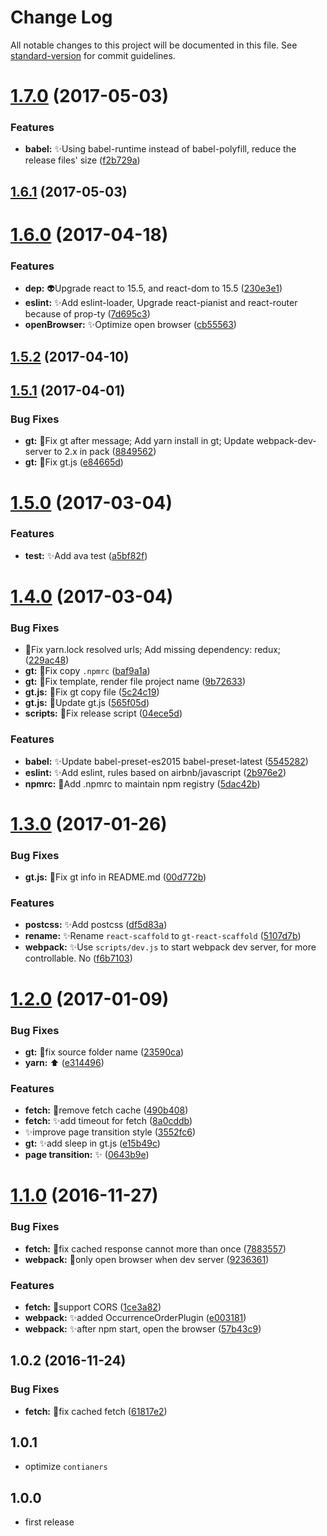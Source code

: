 # Change Log

All notable changes to this project will be documented in this file. See [standard-version](https://github.com/conventional-changelog/standard-version) for commit guidelines.

<a name="1.7.0"></a>
# [1.7.0](https://github.com/vivaxy/gt-react-scaffold/compare/v1.6.1...v1.7.0) (2017-05-03)


### Features

* **babel:** :sparkles:Using babel-runtime instead of babel-polyfill, reduce the release files' size ([f2b729a](https://github.com/vivaxy/gt-react-scaffold/commit/f2b729a))



<a name="1.6.1"></a>
## [1.6.1](https://github.com/vivaxy/gt-react-scaffold/compare/v1.6.0...v1.6.1) (2017-05-03)



<a name="1.6.0"></a>
# [1.6.0](https://github.com/vivaxy/gt-react-scaffold/compare/v1.5.2...v1.6.0) (2017-04-18)


### Features

* **dep:** :alien:Upgrade react to 15.5, and react-dom to 15.5 ([230e3e1](https://github.com/vivaxy/gt-react-scaffold/commit/230e3e1))
* **eslint:** :sparkles:Add eslint-loader, Upgrade react-pianist and react-router because of prop-ty ([7d695c3](https://github.com/vivaxy/gt-react-scaffold/commit/7d695c3))
* **openBrowser:** :sparkles:Optimize open browser ([cb55563](https://github.com/vivaxy/gt-react-scaffold/commit/cb55563))



<a name="1.5.2"></a>
## [1.5.2](https://github.com/vivaxy/gt-react-scaffold/compare/v1.5.1...v1.5.2) (2017-04-10)



<a name="1.5.1"></a>
## [1.5.1](https://github.com/vivaxy/gt-react-scaffold/compare/v1.5.0...v1.5.1) (2017-04-01)


### Bug Fixes

* **gt:** :bug:Fix gt after message; Add yarn install in gt; Update webpack-dev-server to 2.x in pack ([8849562](https://github.com/vivaxy/gt-react-scaffold/commit/8849562))
* **gt:** :bug:Fix gt.js ([e84665d](https://github.com/vivaxy/gt-react-scaffold/commit/e84665d))



<a name="1.5.0"></a>
# [1.5.0](https://github.com/vivaxy/gt-react-scaffold/compare/v1.4.0...v1.5.0) (2017-03-04)


### Features

* **test:** :sparkles:Add ava test ([a5bf82f](https://github.com/vivaxy/gt-react-scaffold/commit/a5bf82f))



<a name="1.4.0"></a>
# [1.4.0](https://github.com/vivaxy/gt-react-scaffold/compare/v1.3.0...v1.4.0) (2017-03-04)


### Bug Fixes

* :bug:Fix yarn.lock resolved urls; Add missing dependency: redux; ([229ac48](https://github.com/vivaxy/gt-react-scaffold/commit/229ac48))
* **gt:** :bug:Fix copy `.npmrc` ([baf9a1a](https://github.com/vivaxy/gt-react-scaffold/commit/baf9a1a))
* **gt:** :bug:Fix template, render file project name ([9b72633](https://github.com/vivaxy/gt-react-scaffold/commit/9b72633))
* **gt.js:** :bug:Fix gt copy file ([5c24c19](https://github.com/vivaxy/gt-react-scaffold/commit/5c24c19))
* **gt.js:** :bug:Update gt.js ([565f05d](https://github.com/vivaxy/gt-react-scaffold/commit/565f05d))
* **scripts:** :bug:Fix release script ([04ece5d](https://github.com/vivaxy/gt-react-scaffold/commit/04ece5d))


### Features

* **babel:** :sparkles:Update babel-preset-es2015 babel-preset-latest ([5545282](https://github.com/vivaxy/gt-react-scaffold/commit/5545282))
* **eslint:** :sparkles:Add eslint, rules based on airbnb/javascript ([2b976e2](https://github.com/vivaxy/gt-react-scaffold/commit/2b976e2))
* **npmrc:** :art:Add .npmrc to maintain npm registry ([5dac42b](https://github.com/vivaxy/gt-react-scaffold/commit/5dac42b))



<a name="1.3.0"></a>
# [1.3.0](https://github.com/vivaxy/gt-react-scaffold/compare/v1.2.0...v1.3.0) (2017-01-26)


### Bug Fixes

* **gt.js:** :bug:Fix gt info in README.md ([00d772b](https://github.com/vivaxy/gt-react-scaffold/commit/00d772b))


### Features

* **postcss:** :sparkles:Add postcss ([df5d83a](https://github.com/vivaxy/gt-react-scaffold/commit/df5d83a))
* **rename:** :sparkles:Rename `react-scaffold` to `gt-react-scaffold` ([5107d7b](https://github.com/vivaxy/gt-react-scaffold/commit/5107d7b))
* **webpack:** :sparkles:Use `scripts/dev.js` to start webpack dev server, for more controllable. No ([f6b7103](https://github.com/vivaxy/gt-react-scaffold/commit/f6b7103))



<a name="1.2.0"></a>
# [1.2.0](https://github.com/vivaxy/gt-react-scaffold/compare/v1.1.0...v1.2.0) (2017-01-09)


### Bug Fixes

* **gt:** :bug:fix source folder name ([23590ca](https://github.com/vivaxy/gt-react-scaffold/commit/23590ca))
* **yarn:** :arrow_up: ([e314496](https://github.com/vivaxy/gt-react-scaffold/commit/e314496))


### Features

* **fetch:** :art:remove fetch cache ([490b408](https://github.com/vivaxy/gt-react-scaffold/commit/490b408))
* **fetch:** :sparkles:add timeout for fetch ([8a0cddb](https://github.com/vivaxy/gt-react-scaffold/commit/8a0cddb))
* :sparkles:improve page transition style ([3552fc6](https://github.com/vivaxy/gt-react-scaffold/commit/3552fc6))
* **gt:** :sparkles:add sleep in gt.js ([e15b49c](https://github.com/vivaxy/gt-react-scaffold/commit/e15b49c))
* **page transition:** :sparkles: ([0643b9e](https://github.com/vivaxy/gt-react-scaffold/commit/0643b9e))



<a name="1.1.0"></a>
# [1.1.0](https://github.com/vivaxy/gt-react-scaffold/compare/v1.0.2...v1.1.0) (2016-11-27)


### Bug Fixes

* **fetch:** :bug:fix cached response cannot  more than once ([7883557](https://github.com/vivaxy/gt-react-scaffold/commit/7883557))
* **webpack:** :bug:only open browser when dev server ([9236361](https://github.com/vivaxy/gt-react-scaffold/commit/9236361))


### Features

* **fetch:** :art:support CORS ([1ce3a82](https://github.com/vivaxy/gt-react-scaffold/commit/1ce3a82))
* **webpack:** :sparkles:added OccurrenceOrderPlugin ([e003181](https://github.com/vivaxy/gt-react-scaffold/commit/e003181))
* **webpack:** :sparkles:after npm start, open the browser ([57b43c9](https://github.com/vivaxy/gt-react-scaffold/commit/57b43c9))



<a name="1.0.2"></a>
## 1.0.2 (2016-11-24)


### Bug Fixes

* **fetch:** :bug:fix cached fetch ([61817e2](https://github.com/vivaxy/gt-react-scaffold/commit/61817e2))



## 1.0.1

* optimize `contianers`

## 1.0.0

* first release
